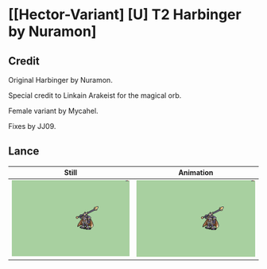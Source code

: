 # [\[Hector-Variant\] \[U\] T2 Harbinger by Nuramon]

## Credit

Original Harbinger by Nuramon.

Special credit to Linkain Arakeist for the magical orb.

Female variant by Mycahel.

Fixes by JJ09.

## Lance

| Still | Animation |
| :---: | :-------: |
| ![Lance still](./Lance_000.png) | ![Lance animation](./Lance.gif) |
